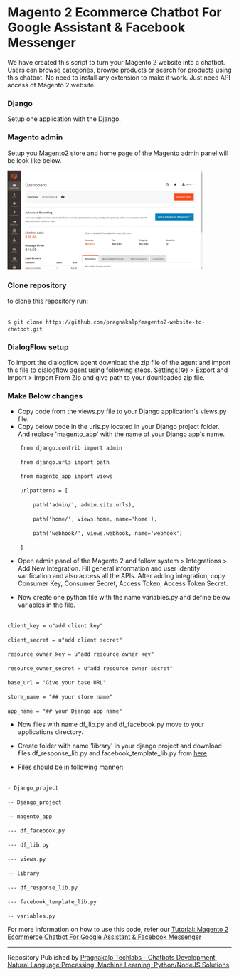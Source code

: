 # Magento 2 Ecommerce Chatbot For Google Assistant & Facebook Messenger
We have created this script to turn your Magento 2 website into a chatbot. Users can browse categories, browse products or search for products using this chatbot. No need to install any extension to make it work. Just need API access of Magento 2 website. 

### **Django**

Setup one application with the Django.

### **Magento admin**

Setup you Magento2 store and home page of the Magento admin panel will be look like below.

<img  src="Magento_admin.png"  width="439">

### **Clone repository**

to clone this repository run:

```

$ git clone https://github.com/pragnakalp/magento2-website-to-chatbot.git

```

### **DialogFlow setup**

To import the dialogflow agent download the zip file of the agent and import this file to dialogflow agent using following steps. Settings(⚙️) > Export and Import > Import From Zip and give path to your dounloaded zip file.

### **Make Below changes**

- Copy code from the views.py file to your Django application's views.py file.
- Copy below code in the urls.py located in your Django project folder. And replace 'magento_app' with the name of your Django app's name.
```
    from django.contrib import admin

    from django.urls import path

    from magento_app import views

    urlpatterns = [

        path('admin/', admin.site.urls),

        path('home/', views.home, name='home'),

        path('webhook/', views.webhook, name='webhook')

    ]
```


- Open admin panel of the Magento 2 and follow system > Integrations > Add New Integration. Fill general information and user identity varification and also access all the APIs. After adding integration, copy Consumer Key, Consumer Secret, Access Token, Access Token Secret.

- Now create one python file with the name variables.py and define below variables in the file.

```

client_key = u"add client key"

client_secret = u"add client secret"

resource_owner_key = u"add resource owner key"

resource_owner_secret = u"add resource owner secret"

base_url = "Give your base URL"

store_name = "## your store name"

app_name = "## your Django app name"

```

- Now files with name df_lib.py and df_facebook.py move to your applications directory.

- Create folder with name 'library' in your django project and download files df_response_lib.py and facebook_template_lib.py from [here](https://github.com/pragnakalp/dialogflow-webhook-response-libary-in-python).

- Files should be in following manner:

```

- Django_project

-- Django_project

-- magento_app

--- df_facebook.py

--- df_lib.py

--- views.py

-- library

--- df_response_lib.py

--- facebook_template_lib.py

-- variables.py

```

For more information on how to use this code, refer our [Tutorial: Magento 2 Ecommerce Chatbot For Google Assistant & Facebook Messenger](https://www.pragnakalp.com/magento-2-ecommerce-chatbot-for-google-assistant-facebook-messenger/)
 
_____

Repository Published by [Pragnakalp Techlabs - Chatbots Development, Natural Language Processing, Machine Learning, Python/NodeJS Solutions](https://www.pragnakalp.com/)